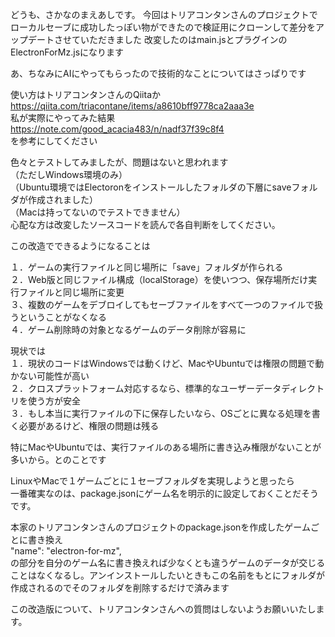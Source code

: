どうも、さかなのまえあしです。
今回はトリアコンタンさんのプロジェクトでローカルセーブに成功したっぽい物ができたので検証用にクローンして差分をアップデートさせていただきました
改変したのはmain.jsとプラグインのElectronForMz.jsになります

あ、ちなみにAIにやってもらったので技術的なことについてはさっぱりです

使い方はトリアコンタンさんのQiitaか<br>
https://qiita.com/triacontane/items/a8610bff9778ca2aaa3e<br>
私が実際にやってみた結果<br>
https://note.com/good_acacia483/n/nadf37f39c8f4<br>
を参考にしてください<br>

色々とテストしてみましたが、問題はないと思われます<br>
（ただしWindows環境のみ）<br>
（Ubuntu環境ではElectoronをインストールしたフォルダの下層にsaveフォルダが作成されました）<br>
（Macは持ってないのでテストできません）<br>
心配な方は改変したソースコードを読んで各自判断をしてください。<br>

この改造でできるようになることは

１．ゲームの実行ファイルと同じ場所に「save」フォルダが作られる<br>
２．Web版と同じファイル構成（localStorage）を使いつつ、保存場所だけ実行ファイルと同じ場所に変更<br>
３、複数のゲームをデブロイしてもセーブファイルをすべて一つのファイルで扱うということがなくなる<br>
４．ゲーム削除時の対象となるゲームのデータ削除が容易に




現状では<br>
１．現状のコードはWindowsでは動くけど、MacやUbuntuでは権限の問題で動かない可能性が高い<br>
２．クロスプラットフォーム対応するなら、標準的なユーザーデータディレクトリを使う方が安全<br>
３．もし本当に実行ファイルの下に保存したいなら、OSごとに異なる処理を書く必要があるけど、権限の問題は残る<br>

特にMacやUbuntuでは、実行ファイルのある場所に書き込み権限がないことが多いから。とのことです<br>

LinuxやMacで１ゲームごとに１セーブフォルダを実現しようと思ったら<br>
一番確実なのは、package.jsonにゲーム名を明示的に設定しておくことだそうです。<br>

本家のトリアコンタンさんのプロジェクトのpackage.jsonを作成したゲームごとに書き換え<br>
    "name": "electron-for-mz",<br>
の部分を自分のゲーム名に書き換えれば少なくとも違うゲームのデータが交じることはなくなるし。アンインストールしたいときもこの名前をもとにフォルダが作成されるのでそのフォルダを削除するだけで済みます<br>

この改造版について、トリアコンタンさんへの質問はしないようお願いいたします。
